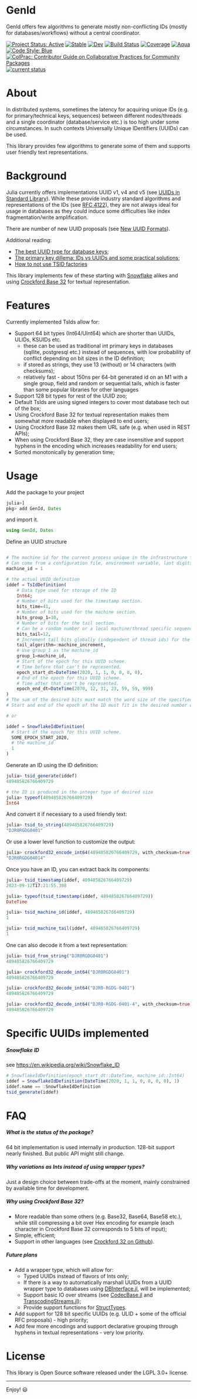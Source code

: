 # GenId

GenId offers few algorithms to generate mostly non-conflicting IDs (mostly for databases/workflows) without a central coordinator. 

[![Project Status: Active](https://www.repostatus.org/badges/latest/active.svg)](https://www.repostatus.org/#active)
[![Stable](https://img.shields.io/badge/docs-stable-blue.svg)](https://stamov.github.io/GenId.jl/stable/)
[![Dev](https://img.shields.io/badge/docs-dev-blue.svg)](https://stamov.github.io/GenId.jl/dev/)
[![Build Status](https://github.com/stamov/GenId.jl/actions/workflows/CI.yml/badge.svg?branch=main)](https://github.com/stamov/GenId.jl/actions/workflows/CI.yml?query=branch%3Amain)
[![Coverage](https://codecov.io/gh/stamov/GenId.jl/branch/main/graph/badge.svg)](https://codecov.io/gh/stamov/GenId.jl)
[![Aqua](https://raw.githubusercontent.com/JuliaTesting/Aqua.jl/master/badge.svg)](https://github.com/JuliaTesting/Aqua.jl)
[![Code Style: Blue](https://img.shields.io/badge/code%20style-blue-4495d1.svg)](https://github.com/invenia/BlueStyle)
[![ColPrac: Contributor Guide on Collaborative Practices for Community Packages](https://img.shields.io/badge/ColPrac-Contributor%20Guide-blueviolet)](https://github.com/SciML/ColPrac)
[![current status](https://img.shields.io/badge/Julia%20support-v1.6%20and%20up-dark%20green)](https://github.com/stamov/GenId.jl/blob/main/Project.toml) 
 
# About

In distributed systems, sometimes the latency for acquiring unique IDs (e.g. for primary/technical keys, sequences) between different nodes/threads and a single coordinator (database/service etc.) is too high under some circumstances. In such contexts Universally Unique IDentifiers (UUIDs) can be used.

This library provides few algorithms to generate some of them and supports user friendly text representations.

# Background

Julia currently offers implementations UUID v1, v4 and v5 (see [UUIDs in Standard Library](https://docs.julialang.org/en/v1/stdlib/UUIDs)). While these provide industry standard algorithms and representations of the IDs (see [RFC 4122](https://www.ietf.org/rfc/rfc4122.txt)), they are not always ideal for usage in databases as they could induce some difficulties like index fragmentation/write amplification.

There are number of new UUID proposals (see [New UUID Formats](https://www.ietf.org/archive/id/draft-peabody-dispatch-new-uuid-format-01.html)).

Additional reading:
* [The best UUID type for database keys](https://vladmihalcea.com/uuid-database-primary-key/);
* [The primary key dillema: IDs vs UUIDs and some practical solutions](https://fillumina.wordpress.com/2023/02/06/the-primary-key-dilemma-id-vs-uuid-and-some-practical-solutions/);
* [How to not use TSID factories](https://fillumina.wordpress.com/2023/01/19/how-to-not-use-tsid-factories/)

This library implements few of these starting with [Snowflake](https://github.com/twitter-archive/snowflake) alikes and using [Crockford Base 32](https://www.crockford.com/base32.html) for textual representation.

# Features

Currently implemented TsIds allow for:

* Support 64 bit types (Int64/UInt64) which are shorter than UUIDs, ULIDs, KSUIDs etc.
  * these can be used as traditional int primary keys in databases (sqllite, postgresql etc.) instead of sequences, with low probability of conflict depending on bit sizes in the ID definition;
  * if stored as strings, they use 13 (without) or 14 characters (with checksums);
  * relatively fast - about 150ns per 64-bit generated id on an M1 with a single group,  field and random or sequential tails, which is faster than some popular libraries for other languages
* Support 128 bit types for rest of the UUID zoo;
* Default TsIds are using signed integers to cover most database tech out of the box;
* Using Crockford Base 32 for textual representation makes them somewhat more readable when displayed to end users;
* Using Crockford Base 32 makes them URL safe (e.g. when used in REST APIs);
* When using Crockford Base 32, they are case insensitive and support hyphens in the encoding which increases readability for end users;
* Sorted monotonically by generation time;

# Usage

Add the package to your project

```julia
julia>]
pkg> add GenId, Dates
```
and import it.
```julia
using GenId, Dates
```

Define an UUID structure

```julia

# The machine id for the current process unique in the infrastructure for the specific application (e.g. machine id in a cluster or VPC etc.).
# Can come from a configuration file, environment variable, last digits of an IP address etc.
machine_id = 1 

# the actual UUID definition
iddef = TsIdDefinition(
    # Data type used for storage of the ID
    Int64; 
    # Number of bits used for the timestamp section.
    bits_time=41, 
    # Number of bits used for the machine section.
    bits_group_1=10, 
    # Number of bits for the tail section.
    # Can be a random number or a local machine/thread specific sequence.
    bits_tail=12, 
    # Increment tail bits globally (independent of thread ids) for the node (machine/server)
    tail_algorithm=:machine_increment,
    # Use group_1 as the machine_id
    group_1=machine_id, 
    # Start of the epoch for this UUID scheme.
    # Time before that can't be represented.
    epoch_start_dt=DateTime(2020, 1, 1, 0, 0, 0, 0), 
    # End of the epoch for this UUID scheme.
    # Time after that can't be represented.
    epoch_end_dt=DateTime(2070, 12, 31, 23, 59, 59, 999)
)
# The sum of the desired bits must match the word size of the specified data type (e.g. 41+10+12=63, which (currently) are the number of bits used in a Int64 type).
# Start and end of the epoch of the ID must fit in the desired number of bits for time.

# or

iddef = SnowflakeIdDefinition(
  # Start of the epoch for this UUID scheme.
  SOME_EPOCH_START_2020, 
  # the machine_id
  1
)
```

Generate an ID using the ID definition:

```julia
julia> tsid_generate(iddef)
489485826766409729

# the ID is produced in the integer type of desired size
julia> typeof(489485826766409729)
Int64
```

And convert it if necessary to a used friendly text:

```julia
julia> tsid_to_string(489485826766409729)
"DJR0RGDG0401"
```

Or use a lower level function to customize the output:

```julia
julia> crockford32_encode_int64(489485826766409729, with_checksum=true)
"DJR0RGDG04014"
```

Once you have an ID, you can extract back its components:

```julia
julia> tsid_timestamp(iddef, 489485826766409729)
2023-09-12T17:21:55.308

julia> typeof(tsid_timestamp(iddef, 489485826766409729))
DateTime

julia> tsid_machine_id(iddef, 489485826766409729)
1

julia> tsid_machine_tail(iddef, 489485826766409729)
1
```

One can also decode it from a text representation:
```julia
julia> tsid_from_string("DJR0RGDG0401")
489485826766409729

julia> crockford32_decode_int64("DJR0RGDG0401")
489485826766409729

julia> crockford32_decode_int64("DJR0-RGDG-0401")
489485826766409729

julia> crockford32_decode_int64("DJR0-RGDG-0401-4", with_checksum=true)
489485826766409729
```

# Specific UUIDs implemented

##### Snowflake ID
see https://en.wikipedia.org/wiki/Snowflake_ID

```julia
# SnowflakeIdDefinition(epoch_start_dt::DateTime, machine_id::Int64)
iddef = SnowflakeIdDefinition(DateTime(2020, 1, 1, 0, 0, 0, 0), 1)
iddef.name == :SnowflakeIdDefinition
tsid_generate(iddef)
```

# FAQ

##### What is the status of the package?

64 bit implementation is used internally in production. 128-bit support nearly finished. But public API might still change.

##### Why variations as Ints instead of using wrapper types?

Just a design choice between trade-offs at the moment, mainly constrained by available time for development.
##### Why using Crockford Base 32?

* More readable than some others (e.g. Base32, Base64, Base58 etc.), while still compressing a bit over Hex encoding for example (each character in Crockford Base 32 corresponds to 5 bits of input);
* Simple, efficient;
* Support in other languages (see [Crockford 32 on Github](https://github.com/search?q=crockford+32&type=repositories&s=stars&o=desc)).

##### Future plans
* Add a wrapper type, which will allow for:
  * Typed UUIDs instead of flavors of Ints only;
  * If there is a way to automatically marshall UUIDs from a UUID wrapper type to databases using [DBInterface.jl](https://github.com/JuliaDatabases/DBInterface.jl), will be implemented;
  * Support basic IO over streams (see [CodecBase.jl](https://github.com/JuliaIO/CodecBase.jl) and [TranscodingStreams.jl](https://github.com/JuliaIO/TranscodingStreams.jl));
  * Provide support functions for [StructTypes](https://github.com/JuliaData/StructTypes.jl).
* Add support for 128 bit specific UUIDs (e.g. ULID + some of the official RFC proposals) - high priority;
* Add few more encodings and support declarative grouping through hyphens in textual representations - very low priority.

# License

This library is Open Source software released under the LGPL 3.0+ license.

---
Enjoy! :smiley:
